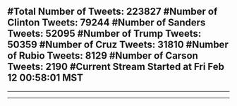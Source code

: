 #Total Number of Tweets: 223827 
#Number of Clinton Tweets: 79244
#Number of Sanders Tweets: 52095
#Number of Trump Tweets: 50359
#Number of Cruz Tweets: 31810
#Number of Rubio Tweets: 8129
#Number of Carson Tweets: 2190
#Current Stream Started at Fri Feb 12 00:58:01 MST
---
---
---
